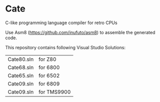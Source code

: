 Cate
===
C-like programming language compiler for retro CPUs

Use Asm8 (https://github.com/inufuto/asm8) to assemble the generated code.

This repository contains following Visual Studio Solutions:

|  |  |
| --- | --- |
|Cate80.sln|for Z80|
|Cate68.sln|for 6800|
|Cate65.sln|for 6502|
|Cate09.sln|for 6809|
|Cate09.sln|for TMS9900|
